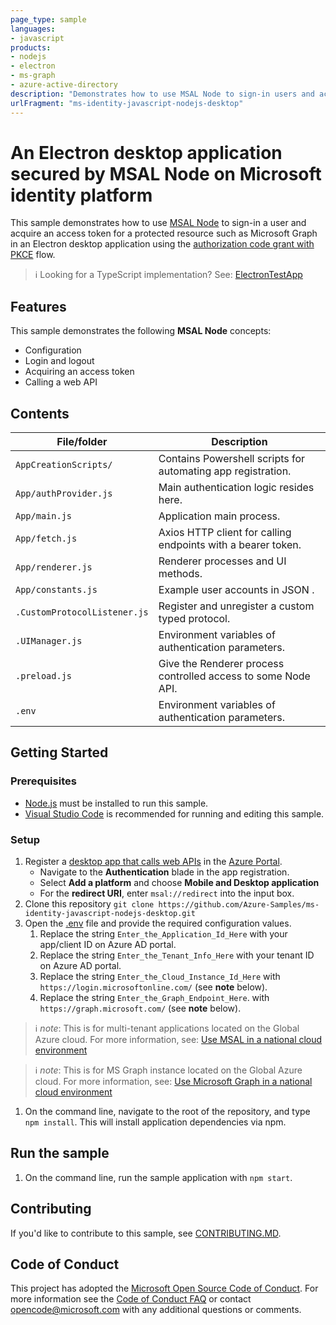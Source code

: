```yaml
---
page_type: sample
languages:
- javascript
products:
- nodejs
- electron
- ms-graph
- azure-active-directory
description: "Demonstrates how to use MSAL Node to sign-in users and acquire access tokens for a protected resource such as Microsoft Graph in an Electron desktop application using the OAuth 2.0 authorization code flow with PKCE."
urlFragment: "ms-identity-javascript-nodejs-desktop"
---
```


# An Electron desktop application secured by MSAL Node on Microsoft identity platform

This sample demonstrates how to use [MSAL Node](https://github.com/AzureAD/microsoft-authentication-library-for-js/tree/dev/lib/msal-node) to sign-in a user and acquire an access token for a protected resource such as Microsoft Graph in an Electron desktop application using the [authorization code grant with PKCE](https://docs.microsoft.com/azure/active-directory/develop/v2-oauth2-auth-code-flow) flow.

> :information_source: Looking for a TypeScript implementation? See: [ElectronTestApp](https://github.com/AzureAD/microsoft-authentication-library-for-js/tree/dev/samples/msal-node-samples/standalone-samples/ElectronTestApp)

## Features

This sample demonstrates the following **MSAL Node** concepts:

* Configuration
* Login and logout
* Acquiring an access token
* Calling a web API

## Contents

| File/folder                  | Description                                                  |
|------------------------------|--------------------------------------------------------------|
| `AppCreationScripts/`        | Contains Powershell scripts for automating app registration. |
| `App/authProvider.js`        | Main authentication logic resides here.                      |
| `App/main.js`                | Application main process.                                    |
| `App/fetch.js`               | Axios HTTP client for calling endpoints with a bearer token. |
| `App/renderer.js`            | Renderer processes and UI methods.                           |
| `App/constants.js`           | Example user accounts in JSON .                              |
| `.CustomProtocolListener.js` | Register and unregister a custom typed protocol.             |
| `.UIManager.js`              | Environment variables of authentication parameters.          |
| `.preload.js`                | Give the Renderer process controlled access to some Node API.|
| `.env`                       | Environment variables of authentication parameters.          |

## Getting Started

### Prerequisites

* [Node.js](https://nodejs.org/en/) must be installed to run this sample.
* [Visual Studio Code](https://code.visualstudio.com/download) is recommended for running and editing this sample.

### Setup

1. Register a [desktop app that calls web APIs](https://docs.microsoft.com/azure/active-directory/develop/scenario-desktop-app-registration) in the [Azure Portal](https://portal.azure.com).
    * Navigate to the **Authentication** blade in the app registration.
    * Select **Add a platform** and choose **Mobile and Desktop application**
    * For the **redirect URI**, enter `msal://redirect` into the input box.
1. Clone this repository `git clone https://github.com/Azure-Samples/ms-identity-javascript-nodejs-desktop.git`
1. Open the [.env](.env) file and provide the required configuration values.
    1. Replace the string `Enter_the_Application_Id_Here` with your app/client ID on Azure AD portal.
    1. Replace the string `Enter_the_Tenant_Info_Here` with your tenant ID on Azure AD portal.
    1. Replace the string `Enter_the_Cloud_Instance_Id_Here` with `https://login.microsoftonline.com/` (see **note** below).
    1. Replace the string `Enter_the_Graph_Endpoint_Here`. with `https://graph.microsoft.com/` (see **note** below).

> :information_source: *note*: This is for multi-tenant applications located on the Global Azure cloud. For more information, see: [Use MSAL in a national cloud environment](https://docs.microsoft.com/azure/active-directory/develop/authentication-national-cloud)

> :information_source: *note*: This is for MS Graph instance located on the Global Azure cloud. For more information, see: [Use Microsoft Graph in a national cloud environment](https://docs.microsoft.com/graph/deployments)

1. On the command line, navigate to the root of the repository, and type `npm install`. This will install application dependencies via npm.

## Run the sample

1. On the command line, run the sample application with `npm start`.

## Contributing

If you'd like to contribute to this sample, see [CONTRIBUTING.MD](./CONTRIBUTING.md).

## Code of Conduct

This project has adopted the [Microsoft Open Source Code of Conduct](https://opensource.microsoft.com/codeofconduct/).
For more information see the [Code of Conduct FAQ](https://opensource.microsoft.com/codeofconduct/faq/) or
contact [opencode@microsoft.com](mailto:opencode@microsoft.com) with any additional questions or comments.
